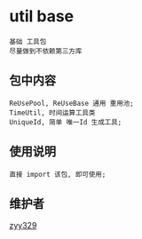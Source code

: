 # util base
    基础 工具包
    尽量做到不依赖第三方库

## 包中内容
    ReUsePool, ReUseBase 通用 重用池;
    TimeUtil, 时间运算工具类
    UniqueId, 简单 唯一Id 生成工具;
    
## 使用说明
    直接 import 该包, 即可使用;
    
## 维护者
[zyy329](https://github.com/zyy329)